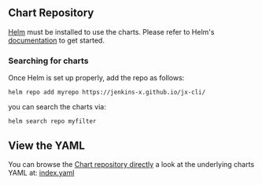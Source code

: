
## Chart Repository

[Helm](https://helm.sh) must be installed to use the charts.
Please refer to Helm's [documentation](https://helm.sh/docs/) to get started.

### Searching for charts

Once Helm is set up properly, add the repo as follows:

    helm repo add myrepo https://jenkins-x.github.io/jx-cli/

you can search the charts via:

    helm search repo myfilter

## View the YAML

You can browse the [Chart repository directly](https://jenkins-x.github.io/jx-cli/) a look at the underlying charts YAML at: [index.yaml](https://jenkins-x.github.io/jx-cli/index.yaml)
